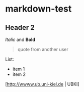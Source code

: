 # markdown-test

## Header 2

*Italic* and **Bold**

> quote from another user

List:
 - item 1
 - item 2
 
 [http://wwww.ub.uni-kiel.de | UBKI]
